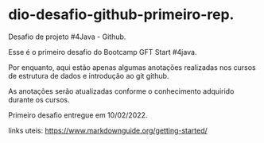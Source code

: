 # dio-desafio-github-primeiro-rep.
Desafio de projeto #4Java - Github.

Esse é o primeiro desafio do Bootcamp GFT Start #4java.

Por enquanto, aqui estão apenas algumas anotações realizadas nos cursos de estrutura de dados e introdução ao git github.

As anotações serão atualizadas conforme o conhecimento adquirido durante os cursos.

Primeiro desafio entregue em 10/02/2022.

links uteis: https://www.markdownguide.org/getting-started/


